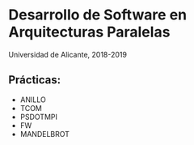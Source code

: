 # Desarrollo de Software en Arquitecturas Paralelas
Universidad de Alicante, 2018-2019
## Prácticas:
* ANILLO
* TCOM
* PSDOTMPI
* FW
* MANDELBROT

